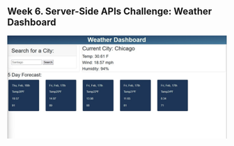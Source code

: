 ## Week 6. Server-Side APIs Challenge: Weather Dashboard
![Weather Dashboard Screenshot](Weather-Dashboard/images/app-screenshot.jpg)